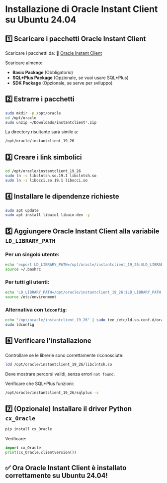 # Installazione di Oracle Instant Client su Ubuntu 24.04

## 1️⃣ Scaricare i pacchetti Oracle Instant Client
Scaricare i pacchetti da:
🔗 [Oracle Instant Client](https://www.oracle.com/database/technologies/instant-client/linux-x86-64-downloads.html)

Scaricare almeno:
- **Basic Package** (Obbligatorio)
- **SQL*Plus Package** (Opzionale, se vuoi usare SQL*Plus)
- **SDK Package** (Opzionale, se serve per sviluppo)

## 2️⃣ Estrarre i pacchetti
```bash
sudo mkdir -p /opt/oracle
cd /opt/oracle
sudo unzip ~/Downloads/instantclient*.zip
```

La directory risultante sarà simile a:
```bash
/opt/oracle/instantclient_19_26
```

## 3️⃣ Creare i link simbolici
```bash
cd /opt/oracle/instantclient_19_26
sudo ln -s libclntsh.so.19.1 libclntsh.so
sudo ln -s libocci.so.19.1 libocci.so
```

## 4️⃣ Installare le dipendenze richieste
```bash
sudo apt update
sudo apt install libaio1 libaio-dev -y
```

## 5️⃣ Aggiungere Oracle Instant Client alla variabile `LD_LIBRARY_PATH`
### Per un singolo utente:
```bash
echo 'export LD_LIBRARY_PATH=/opt/oracle/instantclient_19_26:$LD_LIBRARY_PATH' >> ~/.bashrc
source ~/.bashrc
```
### Per tutti gli utenti:
```bash
echo 'LD_LIBRARY_PATH=/opt/oracle/instantclient_19_26:$LD_LIBRARY_PATH' | sudo tee -a /etc/environment
source /etc/environment
```
### Alternativa con `ldconfig`:
```bash
echo "/opt/oracle/instantclient_19_26" | sudo tee /etc/ld.so.conf.d/oracle-instantclient.conf
sudo ldconfig
```

## 6️⃣ Verificare l'installazione
Controllare se le librerie sono correttamente riconosciute:
```bash
ldd /opt/oracle/instantclient_19_26/libclntsh.so
```
Deve mostrare percorsi validi, senza errori `not found`.

Verificare che SQL*Plus funzioni:
```bash
/opt/oracle/instantclient_19_26/sqlplus -v
```

## 7️⃣ (Opzionale) Installare il driver Python `cx_Oracle`
```bash
pip install cx_Oracle
```
Verificare:
```python
import cx_Oracle
print(cx_Oracle.clientversion())
```

## ✅ Ora Oracle Instant Client è installato correttamente su Ubuntu 24.04!


